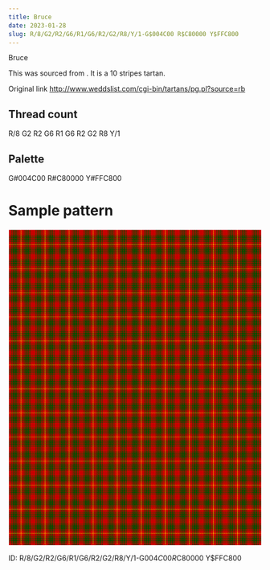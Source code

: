 ```yaml
---
title: Bruce
date: 2023-01-28
slug: R/8/G2/R2/G6/R1/G6/R2/G2/R8/Y/1-G$004C00 R$C80000 Y$FFC800
---
```

Bruce

This was sourced from <no value>.  It is a 10 stripes tartan.

Original link http://www.weddslist.com/cgi-bin/tartans/pg.pl?source=rb

## Thread count
R/8 G2 R2 G6 R1 G6 R2 G2 R8 Y/1

## Palette
G#004C00 R#C80000 Y#FFC800

# Sample pattern

![Tartan detail](tartan.png "R/8 G2 R2 G6 R1 G6 R2 G2 R8 Y/1 tartan")

ID: R/8/G2/R2/G6/R1/G6/R2/G2/R8/Y/1-G$004C00 R$C80000 Y$FFC800